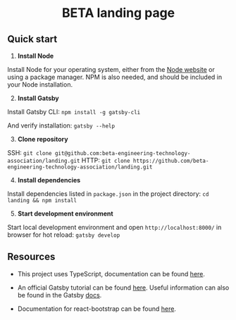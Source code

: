 <h1 align="center">
  BETA landing page
</h1>

## **Quick start**

1. **Install Node**

Install Node for your operating system, either from the [Node website](https://nodejs.org/en/) or using a package manager. NPM is also needed, and should be included in your Node installation.

2. **Install Gatsby**

Install Gatsby CLI: ```npm install -g gatsby-cli```

And verify installation: ```gatsby --help```

3. **Clone repository**

SSH: ```git clone git@github.com:beta-engineering-technology-association/landing.git```
HTTP: ```git clone https://github.com/beta-engineering-technology-association/landing.git```

4. **Install dependencies**

Install dependencies listed in ```package.json``` in the project directory: ```cd landing && npm install```

5. **Start development environment**

Start local development environment and open ```http://localhost:8000/``` in browser for hot reload: ```gatsby develop```

## Resources

- This project uses TypeScript, documentation can be found [here](https://www.typescriptlang.org/docs/home.html).

- An official Gatsby tutorial can be found [here](https://www.gatsbyjs.org/tutorial/). Useful information can also be found in the Gatsby [docs](https://www.gatsbyjs.org/docs/).

- Documentation for react-bootstrap can be found [here](https://react-bootstrap.github.io/getting-started/introduction/).